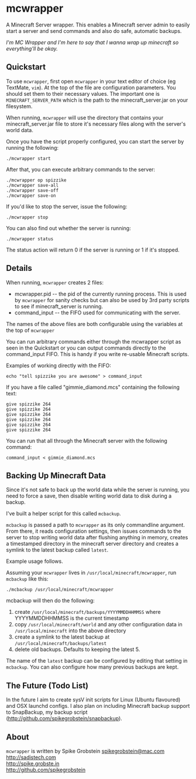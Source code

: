 # mcwrapper

A Minecraft Server wrapper. This enables a Minecraft server admin to easily start a server and send commands and also do safe, automatic backups.

*I'm MC Wrapper and I'm here to say that I wanna wrap up minecraft so everything'll be okay.*

## Quickstart

To use `mcwrapper`, first open `mcwrapper` in your text editor of choice (eg TextMate, `vim`). At the top of the file are configuration parameters. You should set them to their necessary values. The important one is `MINECRAFT_SERVER_PATH` which is the path to the minecraft_server.jar on your filesystem.

When running, `mcwrapper` will use the directory that contains your minecraft_server.jar file to store it's necessary files along with the server's world data.

Once you have the script properly configured, you can start the server by running the following:

    ./mcwrapper start
    
After that, you can execute arbitrary commands to the server:

    ./mcwrapper op spizzike
    ./mcwrapper save-all
    ./mcwrapper save-off
    ./mcwrapper save-on

If you'd like to stop the server, issue the following:

    ./mcwrapper stop
    
You can also find out whether the server is running:

    ./mcwrapper status
    
The status action will return 0 if the server is running or 1 if it's stopped.

## Details

When running, `mcwrapper` creates 2 files:

 * mcwrapper.pid -- the pid of the currently running process. This is used by `mcwrapper` for sanity checks but can also be used by 3rd party scripts to see if minecraft_server is running.
 * command_input -- the FIFO used for communicating with the server.
 
The names of the above files are both configurable using the variables at the top of `mcwrapper`

You can run arbitrary commands either through the mcwrapper script as seen in the Quickstart or you can output commands directly to the command_input FIFO. This is handy if you write re-usable Minecraft scripts.

Examples of working directly with the FIFO:

    echo "tell spizzike you are awesome" > command_input

If you have a file called "gimmie_diamond.mcs" containing the following text:

    give spizzike 264
    give spizzike 264
    give spizzike 264
    give spizzike 264
    give spizzike 264
    give spizzike 264

You can run that all through the Minecraft server with the following command:

    command_input < gimmie_diamond.mcs

## Backing Up Minecraft Data

Since it's not safe to back up the world data while the server is running, you need to force a save, then disable writing world data to disk during a backup.

I've built a helper script for this called `mcbackup`.

`mcbackup` is passed a path to `mcwrapper` as its only commandline argument. From there, it reads configuration settings, then issues commands to the server to stop writing world data after flushing anything in memory, creates a timestamped directory in the minecraft server directory and creates a symlink to the latest backup called `latest`.

Example usage follows.

Assuming your `mcwrapper` lives in `/usr/local/minecraft/mcwrapper`, run `mcbackup` like this:

    ./mcbackup /usr/local/minecraft/mcwrapper
    
mcbackup will then do the following:

 1. create `/usr/local/minecraft/backups/YYYYMMDDHHMMSS` where YYYYMMDDHHMMSS is the current timestamp
 2. copy `/usr/local/minecraft/world` and any other configuration data in `/usr/local/minecraft` into the above directory
 3. create a symlink to the latest backup at `/usr/local/minecraft/backups/latest`
 4. delete old backups. Defaults to keeping the latest 5.
 
The name of the `latest` backup can be configured by editing that setting in `mcbackup`. You can also configure how many previous backups are kept.
    
## The Future (Todo List)

In the future I aim to create sysV init scripts for Linux (Ubuntu flavoured) and OSX launchd configs. I also plan on including Minecraft backup support to SnapBackup, my backup script (http://github.com/spikegrobstein/snapbackup).

## About

`mcwrapper` is written by Spike Grobstein <spikegrobstein@mac.com>    
http://sadistech.com    
http://spike.grobste.in    
http://github.com/spikegrobstein
